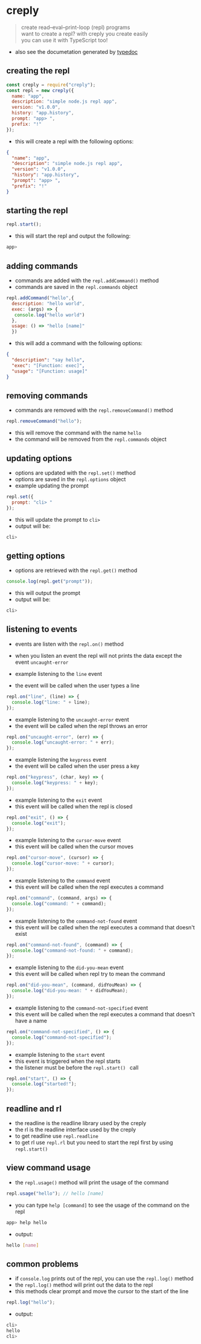 <!-- markdownlint-disable MD015 MD033 MD038 -->

# creply

> create read–eval–print-loop (repl) programs<br>
> want to create a repl? with creply you create easily<br>
> you can use it with TypeScript too!

- also see the documetation generated by [typedoc](https://otoniel19.github.io/creply)

## creating the repl

```js
const creply = require("creply");
const repl = new creply({
  name: "app",
  description: "simple node.js repl app",
  version: "v1.0.0",
  history: "app.history",
  prompt: "app> ",
  prefix: "!"
});
```

- this will create a repl with the following options:

```json
{
  "name": "app",
  "description": "simple node.js repl app",
  "version": "v1.0.0",
  "history": "app.history",
  "prompt": "app> ",
  "prefix": "!"
}
```

## starting the repl

```js
repl.start();
```

- this will start the repl and output the following:

```sh
app>
```

## adding commands

- commands are added with the `repl.addCommand()` method
- commands are saved in the `repl.commands` object

```js
repl.addCommand("hello",{ 
  description: "hello world", 
  exec: (args) => { 
   console.log("hello world")
  },
  usage: () => "hello [name]"
  })
```

- this will add a command with the following options:

```json
{
  "description": "say hello",
  "exec": "[Function: exec]",
  "usage": "[Function: usage]"
}
```

## removing commands

- commands are removed with the `repl.removeCommand()` method

```js
repl.removeCommand("hello");
```

- this will remove the command with the name `hello`
- the command will be removed from the `repl.commands` object

## updating options

- options are updated with the `repl.set()` method
- options are saved in the `repl.options` object
- example updating the prompt

```js
repl.set({
  prompt: "cli> "
});
```

- this will update the prompt to `cli> `
- output will be:

```sh
cli>
```

## getting options

- options are retrieved with the `repl.get()` method

```js
console.log(repl.get("prompt"));
```

- this will output the prompt
- output will be:

```sh
cli>
```

## listening to events

- events are listen with the `repl.on()` method
- when you listen an event the repl will not prints the data except the event `uncaught-error`

- example listening to the `line` event
- the event will be called when the user types a line

```js
repl.on("line", (line) => {
  console.log("line: " + line);
});
```

- example listening to the `uncaught-error` event
- the event will be called when the repl throws an error

```js
repl.on("uncaught-error", (err) => {
  console.log("uncaught-error: " + err);
});
```

- example listening the `keypress` event
- the event will be called when the user press a key

```js
repl.on("keypress", (char, key) => {
  console.log("keypress: " + key);
});
```

- example listening to the `exit` event
- this event will be called when the repl is closed

```js
repl.on("exit", () => {
  console.log("exit");
});
```

- example listening to the `cursor-move` event
- this event will be called when the cursor moves

```js
repl.on("cursor-move", (cursor) => {
  console.log("cursor-move: " + cursor);
});
```

- example listening to the `command` event
- this event will be called when the repl executes a command

```js
repl.on("command", (command, args) => {
  console.log("command: " + command);
});
```

- example listening to the `command-not-found` event
- this event will be called when the repl executes a command that doesn't exist

```js
repl.on("command-not-found", (command) => {
  console.log("command-not-found: " + command);
});
```

- example listening to the `did-you-mean` event
- this event will be called when repl try to mean the command

```js
repl.on("did-you-mean", (command, didYouMean) => {
  console.log("did-you-mean: " + didYouMean);
});
```

- example listening to the `command-not-specified` event
- this event will be called when the repl executes a command that doesn't have a name

```js
repl.on("command-not-specified", () => {
  console.log("command-not-specified");
});
```

- example listening to the `start` event
- this event is triggered when the repl starts
- the listener must be before the `repl.start() ` call

```js
repl.on("start", () => {
  console.log("started!");
});
```

## readline and rl

- the readline is the readline library used by the creply
- the rl is the readline interface used by the creply
- to get readline use `repl.readline`
- to get rl use `repl.rl` but you need to start the repl first by using `repl.start()`

## view command usage

- the `repl.usage()` method will print the usage of the command

```js
repl.usage("hello"); // hello [name]
```

- you can type `help [command]` to see the usage of the command on the repl

```sh
app> help hello
```

- output:

```sh
hello [name]
```

## common problems

- if `console.log` prints out of the repl, you can use the `repl.log()` method
- the `repl.log()` method will print out the data to the repl
- this methods clear prompt and move the cursor to the start of the line

```js
repl.log("hello");
```

- output:

```sh
cli>
hello
cli>
```

